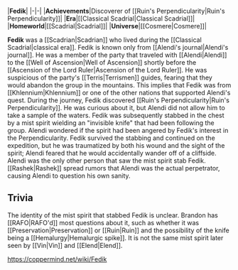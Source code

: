|**Fedik**|
|-|-|
|**Achievements**|Discoverer of [[Ruin's Perpendicularity\|Ruin's Perpendicularity]]|
|**Era**|[[Classical Scadrial\|Classical Scadrial]]|
|**Homeworld**|[[Scadrial\|Scadrial]]|
|**Universe**|[[Cosmere\|Cosmere]]|

**Fedik** was a [[Scadrian\|Scadrian]] who lived during the [[Classical Scadrial\|classical era]].
Fedik is known only from [[Alendi's journal\|Alendi's journal]]. He was a member of the party that traveled with [[Alendi\|Alendi]] to the [[Well of Ascension\|Well of Ascension]] shortly before the [[Ascension of the Lord Ruler\|Ascension of the Lord Ruler]]. He was suspicious of the party's [[Terris\|Terrismen]] guides, fearing that they would abandon the group in the mountains. This implies that Fedik was from [[Khlennium\|Khlennium]] or one of the other nations that supported Alendi's quest.
During the journey, Fedik discovered [[Ruin's Perpendicularity\|Ruin's Perpendicularity]]. He was curious about it, but Alendi did not allow him to take a sample of the waters. Fedik was subsequently stabbed in the chest by a mist spirit wielding an "invisible knife" that had been following the group. Alendi wondered if the spirit had been angered by Fedik's interest in the Perpendicularity. Fedik survived the stabbing and continued on the expedition, but he was traumatized by both his wound and the sight of the spirit; Alendi feared that he would accidentally wander off of a cliffside.
Alendi was the only other person that saw the mist spirit stab Fedik. [[Rashek\|Rashek]] spread rumors that Alendi was the actual perpetrator, causing Alendi to question his own sanity.

## Trivia
The identity of the mist spirit that stabbed Fedik is unclear. Brandon has [[RAFO\|RAFO'd]] most questions about it, such as whether it was [[Preservation\|Preservation]] or [[Ruin\|Ruin]] and the possibility of the knife being a [[Hemalurgy\|Hemalurgic spike]]. It is not the same mist spirit later seen by [[Vin\|Vin]] and [[Elend\|Elend]].


https://coppermind.net/wiki/Fedik